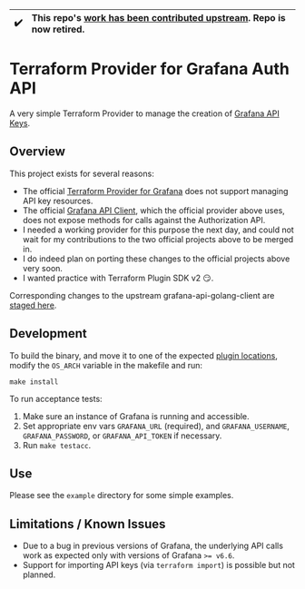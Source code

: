 :heavy_check_mark: | This repo's [work has been contributed upstream](https://github.com/grafana/terraform-provider-grafana/issues/143). Repo is now retired.
:---: | :---

# Terraform Provider for Grafana Auth API

A very simple Terraform Provider to manage the creation of [Grafana API Keys](https://grafana.com/docs/grafana/latest/http_api/auth/).

## Overview

This project exists for several reasons:
- The official [Terraform Provider for Grafana](https://github.com/grafana/terraform-provider-grafana) does not support managing API key resources.
- The official [Grafana API Client](https://github.com/grafana/grafana-api-golang-client), which the official provider above uses, does not expose methods for calls against the Authorization API.
- I needed a working provider for this purpose the next day, and could not wait for my contributions to the two official projects above to be merged in.
- I do indeed plan on porting these changes to the official projects above very soon.
- I wanted practice with Terraform Plugin SDK v2 :smirk:.

Corresponding changes to the upstream grafana-api-golang-client are [staged here](https://github.com/orendain/grafana-api-golang-client/pull/1).

## Development

To build the binary, and move it to one of the expected [plugin locations](https://www.terraform.io/docs/extend/how-terraform-works.html#plugin-locations),
modify the `OS_ARCH` variable in the makefile and run:
```
make install
```

To run acceptance tests:
1. Make sure an instance of Grafana is running and accessible.
2. Set appropriate env vars `GRAFANA_URL` (required), and `GRAFANA_USERNAME`, `GRAFANA_PASSWORD`, or `GRAFANA_API_TOKEN` if necessary.
3. Run `make testacc`.

## Use

Please see the `example` directory for some simple examples.

## Limitations / Known Issues

- Due to a bug in previous versions of Grafana, the underlying API calls work as expected only with versions of Grafana `>= v6.6`.
- Support for importing API keys (via `terraform import`) is possible but not planned.
